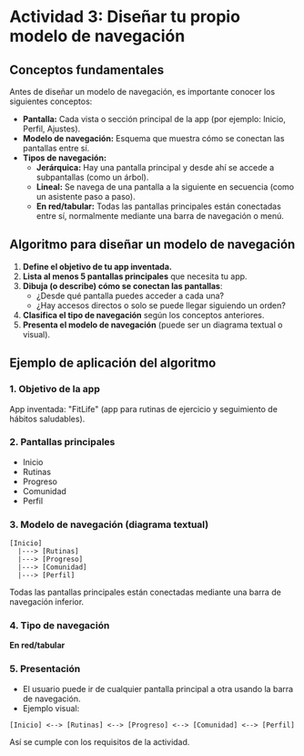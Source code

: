 # Actividad 3: Diseñar tu propio modelo de navegación

## Conceptos fundamentales

Antes de diseñar un modelo de navegación, es importante conocer los siguientes conceptos:

- **Pantalla:** Cada vista o sección principal de la app (por ejemplo: Inicio, Perfil, Ajustes).
- **Modelo de navegación:** Esquema que muestra cómo se conectan las pantallas entre sí.
- **Tipos de navegación:**
    - **Jerárquica:** Hay una pantalla principal y desde ahí se accede a subpantallas (como un árbol).
    - **Lineal:** Se navega de una pantalla a la siguiente en secuencia (como un asistente paso a paso).
    - **En red/tabular:** Todas las pantallas principales están conectadas entre sí, normalmente mediante una barra de navegación o menú.


## Algoritmo para diseñar un modelo de navegación

1. **Define el objetivo de tu app inventada.**
2. **Lista al menos 5 pantallas principales** que necesita tu app.
3. **Dibuja (o describe) cómo se conectan las pantallas**:
    - ¿Desde qué pantalla puedes acceder a cada una?
    - ¿Hay accesos directos o solo se puede llegar siguiendo un orden?
4. **Clasifica el tipo de navegación** según los conceptos anteriores.
5. **Presenta el modelo de navegación** (puede ser un diagrama textual o visual).

## Ejemplo de aplicación del algoritmo

### 1. Objetivo de la app
App inventada: "FitLife" (app para rutinas de ejercicio y seguimiento de hábitos saludables).

### 2. Pantallas principales
- Inicio
- Rutinas
- Progreso
- Comunidad
- Perfil

### 3. Modelo de navegación (diagrama textual)
```
[Inicio]
  |---> [Rutinas]
  |---> [Progreso]
  |---> [Comunidad]
  |---> [Perfil]
```
Todas las pantallas principales están conectadas mediante una barra de navegación inferior.

### 4. Tipo de navegación
**En red/tabular**

### 5. Presentación
- El usuario puede ir de cualquier pantalla principal a otra usando la barra de navegación.
- Ejemplo visual:

```
[Inicio] <--> [Rutinas] <--> [Progreso] <--> [Comunidad] <--> [Perfil]
```

Así se cumple con los requisitos de la actividad.
